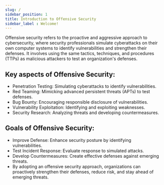 ```yaml
---
slug: /
sidebar_position: 1
title: Introduction to Offensive Security
sidebar_label : Welcome!
---
```



<!-- # Tutorial Intro -->

Offensive security refers to the proactive and aggressive approach to cybersecurity, where security professionals simulate cyberattacks on their own computer systems to identify vulnerabilities and strengthen their defenses. It involves using the same tactics, techniques, and procedures (TTPs) as malicious attackers to test an organization's defenses.

## Key aspects of Offensive Security:
- Penetration Testing: Simulating cyberattacks to identify vulnerabilities.
- Red Teaming: Mimicking advanced persistent threats (APTs) to test defenses.
- Bug Bounty: Encouraging responsible disclosure of vulnerabilities.
- Vulnerability Exploitation: Identifying and exploiting weaknesses.
- Security Research: Analyzing threats and developing countermeasures.

## Goals of Offensive Security:
- Improve Defense: Enhance security posture by identifying vulnerabilities.
- Test Incident Response: Evaluate response to simulated attacks.
- Develop Countermeasures: Create effective defenses against emerging threats.
- By adopting an offensive security approach, organizations can proactively strengthen their defenses, reduce risk, and stay ahead of emerging threats.

